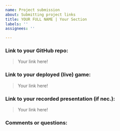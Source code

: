 ```yaml
---
name: Project submission
about: Submitting project links
title: YOUR FULL NAME | Your Section
labels: ''
assignees: ''

---
```


### Link to your GitHub repo: 

> Your link here!

### Link to your deployed (live) game: 

> Your link here! 

### Link to your recorded presentation (if nec.):

> Your link here!

### Comments or questions:
